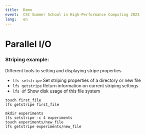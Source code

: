 ```yaml
---
title:  Demo
event:  CSC Summer School in High-Performance Computing 2023
lang:   en
---
```


# Parallel I/O
### Striping example:
Different tools to setting and displaying stripe properties
 - `lfs setstripe` Set striping properties of a directory
or new file
 - `lfs getstripe`  Return information on current
striping settings
 - `lfs df`  Show disk usage of this file system


```
touch first_file
lfs getstripe first_file

mkdir experiments
lfs setstripe -c 4 experiments
touch experiments/new_file
lfs getstripe experiments/new_file
```

